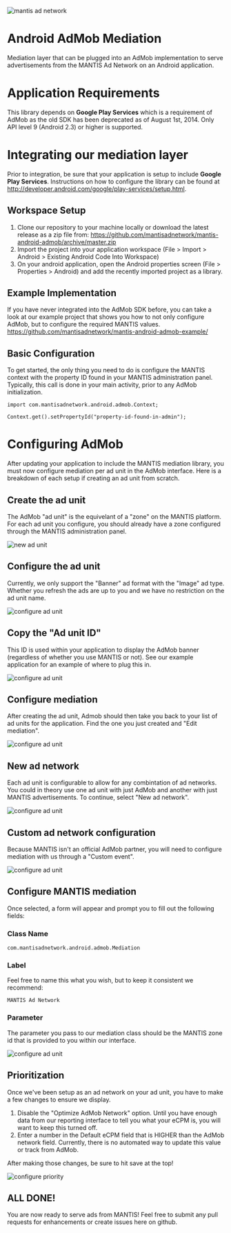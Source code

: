![mantis ad network](https://github.com/mantisadnetwork/mantis-android-admob/raw/master/images/logo.png)

Android AdMob Mediation
====================

Mediation layer that can be plugged into an AdMob implementation to serve advertisements from the MANTIS Ad Network on an Android application.

# Application Requirements

This library depends on **Google Play Services** which is a requirement of AdMob as the old SDK has been deprecated as of August 1st, 2014. Only API level 9 (Android 2.3) or higher is supported.

# Integrating our mediation layer

Prior to integration, be sure that your application is setup to include **Google Play Services**. Instructions on how to configure the library can be found at http://developer.android.com/google/play-services/setup.html.

## Workspace Setup

1. Clone our repository to your machine locally or download the latest release as a zip file from: https://github.com/mantisadnetwork/mantis-android-admob/archive/master.zip
2. Import the project into your application workspace (File > Import > Android > Existing Android Code Into Workspace)
3. On your android application, open the Android properties screen (File > Properties > Android) and add the recently imported project as a library.

## Example Implementation

If you have never integrated into the AdMob SDK before, you can take a look at our example project that shows you how to not only configure AdMob, but to configure the required MANTIS values. https://github.com/mantisadnetwork/mantis-android-admob-example/

## Basic Configuration

To get started, the only thing you need to do is configure the MANTIS context with the property ID found in your MANTIS administration panel. Typically, this call is done in your main activity, prior to any AdMob initialization.

```
import com.mantisadnetwork.android.admob.Context;

Context.get().setPropertyId("property-id-found-in-admin");
```

# Configuring AdMob

After updating your application to include the MANTIS mediation library, you must now configure mediation per ad unit in the AdMob interface. Here is a breakdown of each setup if creating an ad unit from scratch.

## Create the ad unit

The AdMob "ad unit" is the equivelant of a "zone" on the MANTIS platform. For each ad unit you configure, you should already have a zone configured through the MANTIS administration panel.

![new ad unit](https://github.com/mantisadnetwork/mantis-android-admob/raw/master/images/screen1.jpg)

## Configure the ad unit

Currently, we only support the "Banner" ad format with the "Image" ad type. Whether you refresh the ads are up to you and we have no restriction on the ad unit name.

![configure ad unit](https://github.com/mantisadnetwork/mantis-android-admob/raw/master/images/screen2.jpg)

## Copy the "Ad unit ID"

This ID is used within your application to display the AdMob banner (regardless of whether you use MANTIS or not). See our example application for an example of where to plug this in.

![configure ad unit](https://github.com/mantisadnetwork/mantis-android-admob/raw/master/images/screen3.jpg)

## Configure mediation

After creating the ad unit, Admob should then take you back to your list of ad units for the application. Find the one you just created and "Edit mediation".

![configure ad unit](https://github.com/mantisadnetwork/mantis-android-admob/raw/master/images/screen4.jpg)

## New ad network

Each ad unit is configurable to allow for any combintation of ad networks. You could in theory use one ad unit with just AdMob and another with just MANTIS advertisements. To continue, select "New ad network".

![configure ad unit](https://github.com/mantisadnetwork/mantis-android-admob/raw/master/images/screen5.jpg)

## Custom ad network configuration

Because MANTIS isn't an official AdMob partner, you will need to configure mediation with us through a "Custom event".

![configure ad unit](https://github.com/mantisadnetwork/mantis-android-admob/raw/master/images/screen6.jpg)

## Configure MANTIS mediation

Once selected, a form will appear and prompt you to fill out the following fields:

### Class Name
```
com.mantisadnetwork.android.admob.Mediation
```

### Label
Feel free to name this what you wish, but to keep it consistent we recommend:
```
MANTIS Ad Network
```

### Parameter
The parameter you pass to our mediation class should be the MANTIS zone id that is provided to you within our interface.

![configure ad unit](https://github.com/mantisadnetwork/mantis-android-admob/raw/master/images/screen7.jpg)

## Prioritization

Once we've been setup as an ad network on your ad unit, you have to make a few changes to ensure we display.

1. Disable the "Optimize AdMob Network" option. Until you have enough data from our reporting interface to tell you what your eCPM is, you will want to keep this turned off.
2. Enter a number in the Default eCPM field that is HIGHER than the AdMob network field. Currently, there is no automated way to update this value or track from AdMob.

After making those changes, be sure to hit save at the top!

![configure priority](https://github.com/mantisadnetwork/mantis-android-admob/raw/master/images/screen8.jpg)

## ALL DONE!

You are now ready to serve ads from MANTIS! Feel free to submit any pull requests for enhancements or create issues here on github.
